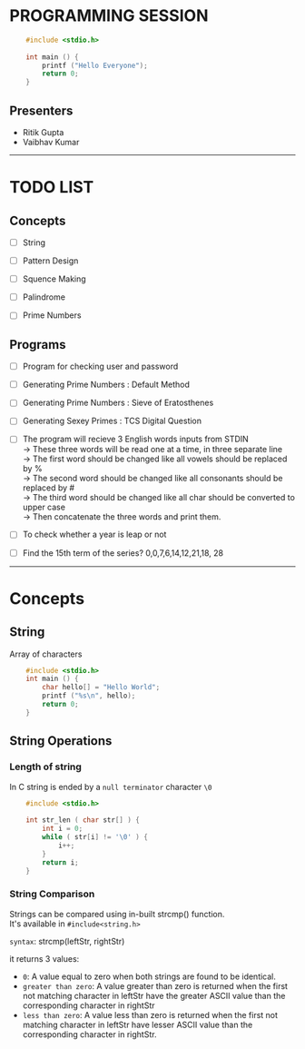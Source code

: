 # PROGRAMMING SESSION


```c
	#include <stdio.h>
	
	int main () {
		printf ("Hello Everyone");
		return 0;
	}
```



## Presenters
* Ritik Gupta
* Vaibhav Kumar



------------------------------------

# TODO LIST

## Concepts
- [ ] String
- [ ] Pattern Design
- [ ] Squence Making
- [ ] Palindrome
- [ ] Prime Numbers


## Programs
- [ ] Program for checking user and password
- [ ] Generating Prime Numbers : Default Method
- [ ] Generating Prime Numbers : Sieve of Eratosthenes
- [ ] Generating Sexey Primes : TCS Digital Question
- [ ] The program will recieve 3 English words inputs from STDIN <br/>
		-> These three words will be read one at a time, in three separate line <br />
		-> The first word should be changed like all vowels should be replaced by % <br />
		-> The second word should be changed like all consonants should be replaced by # <br />
		-> The third word should be changed like all char should be converted to upper case <br />
		-> Then concatenate the three words and print them. <br />
- [ ] To check whether a year is leap or not
- [ ] Find the 15th term of the series?
	  0,0,7,6,14,12,21,18, 28


----------------------------------------------------------

# Concepts

## String
Array of characters

```c
	#include <stdio.h>
	int main () {
		char hello[] = "Hello World";
		printf ("%s\n", hello);
		return 0;
	}
```

## String Operations

### Length of string
In C string is ended by a `null terminator` character `\0`

```c
	#include <stdio.h>
	
	int str_len ( char str[] ) {
		int i = 0;
		while ( str[i] != '\0' ) {
			i++;
		}
		return i;
	}
```

### String Comparison
Strings can be compared using in-built strcmp() function. <br />
It's available in `#include<string.h>`

`syntax`: strcmp(leftStr, rightStr)

it returns 3 values:
- `0`: A value equal to zero when both strings are found to be identical.
- `greater than zero`:  A value greater than zero is returned when the first not matching character in leftStr have the greater ASCII value than the corresponding character in rightStr
- `less than zero`: A value less than zero is returned when the first not matching character in leftStr have lesser ASCII value than the corresponding character in rightStr.